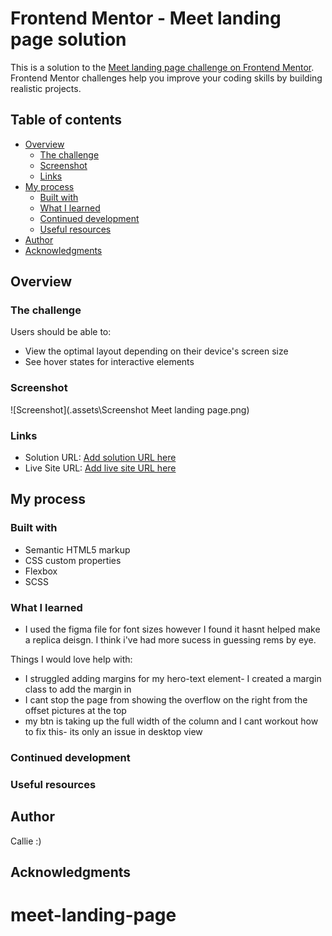 # Frontend Mentor - Meet landing page solution

This is a solution to the [Meet landing page challenge on Frontend Mentor](https://www.frontendmentor.io/challenges/meet-landing-page-rbTDS6OUR). Frontend Mentor challenges help you improve your coding skills by building realistic projects.

## Table of contents

- [Overview](#overview)
  - [The challenge](#the-challenge)
  - [Screenshot](#screenshot)
  - [Links](#links)
- [My process](#my-process)
  - [Built with](#built-with)
  - [What I learned](#what-i-learned)
  - [Continued development](#continued-development)
  - [Useful resources](#useful-resources)
- [Author](#author)
- [Acknowledgments](#acknowledgments)

## Overview

### The challenge

Users should be able to:

- View the optimal layout depending on their device's screen size
- See hover states for interactive elements

### Screenshot

![Screenshot](.assets\Screenshot Meet landing page.png)

### Links

- Solution URL: [Add solution URL here](https://your-solution-url.com)
- Live Site URL: [Add live site URL here](https://your-live-site-url.com)

## My process

### Built with

- Semantic HTML5 markup
- CSS custom properties
- Flexbox
- SCSS

### What I learned

- I used the figma file for font sizes however I found it hasnt helped make a replica deisgn. I think i've had more sucess in guessing rems by eye.

Things I would love help with:

- I struggled adding margins for my hero-text element- I created a margin class to add the margin in
- I cant stop the page from showing the overflow on the right from the offset pictures at the top
- my btn is taking up the full width of the column and I cant workout how to fix this- its only an issue in desktop view

### Continued development

### Useful resources

## Author

Callie :)

## Acknowledgments

# meet-landing-page
